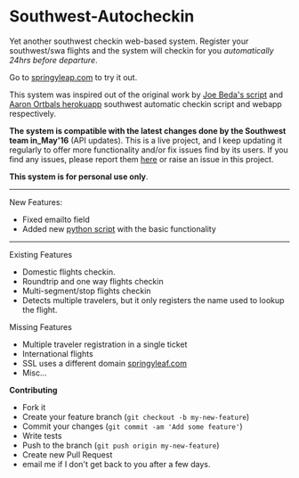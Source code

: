 Southwest-Autocheckin
=====================

Yet another southwest checkin web-based system. Register your southwest/swa flights and the system will checkin for you _automatically 24hrs before departure_.

Go to [springyleap.com](http://springyleap.com) to try it out.

This system was inspired out of the original work by [Joe Beda's script](https://github.com/jbeda/southwest-checkin) and [Aaron Ortbals herokuapp](https://github.com/aortbals/southwest-checkin) southwest automatic checkin script and webapp respectively.

__The system is compatible with the latest changes done by the Southwest team in_May'16__ (API updates). This is a live project, and I keep updating it regularly to offer more functionality and/or fix issues find by its users. If you find any issues, please report them [here](mailto:flightautocheckin@sybleu.com) or raise an issue in this project.

__This system is for personal use only__.

***
New Features:
* Fixed emailto field
* Added new [python script](https://github.com/springyleap/southwest-autocheckin/tree/master/src/python/) with the basic functionality 

***

Existing Features
  * Domestic flights checkin.
  * Roundtrip and one way flights checkin
  * Multi-segment/stop flights checkin
  * Detects multiple travelers, but it only registers the name used to lookup the flight.

Missing Features
* Multiple traveler registration in a single ticket
* International flights
* SSL uses a different domain [springyleaf.com](https://www.springyleaf.com)
* Misc...

__Contributing__

* Fork it
* Create your feature branch (```git checkout -b my-new-feature```)
* Commit your changes (```git commit -am 'Add some feature'```)
* Write tests
* Push to the branch (```git push origin my-new-feature```)
* Create new Pull Request
* email me if I don't get back to you after a few days.
